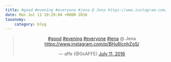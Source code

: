 ```yaml
---
title: #good #evening #everyone #jena @ Jena https://www.instagram.com/p/BHu6IcnhZgS/
date: Mon Jul 11 19:29:04 +0000 2016
taxonomy:
    category: blog
---
```

<blockquote class="twitter-tweet" align="center"><p lang="in" dir="ltr"><a href="https://twitter.com/hashtag/good?src=hash">#good</a> <a href="https://twitter.com/hashtag/evening?src=hash">#evening</a> <a href="https://twitter.com/hashtag/everyone?src=hash">#everyone</a> <a href="https://twitter.com/hashtag/jena?src=hash">#jena</a> @ Jena <a href="https://www.instagram.com/p/BHu6IcnhZgS/">https://www.instagram.com/p/BHu6IcnhZgS/</a></p>&mdash; affe (@0xAFFE) <a href="https://twitter.com/0xAFFE/status/752585517233876992">July 11, 2016</a></blockquote>
